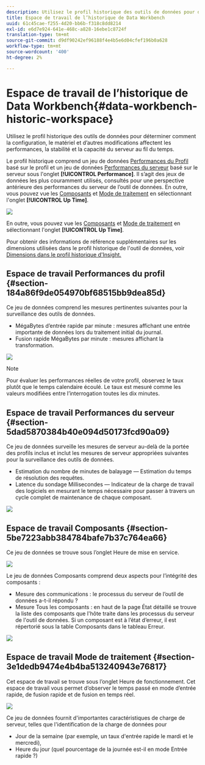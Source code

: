 ```yaml
---
description: Utilisez le profil historique des outils de données pour déterminer comment la configuration, le matériel et d’autres modifications affectent les performances, la stabilité et la capacité du serveur au fil du temps.
title: Espace de travail de l’historique de Data Workbench
uuid: 61c45cae-f255-4d20-bb6b-f318c8dd8214
exl-id: e6d7e924-641e-468c-a828-16ebe1c8724f
translation-type: tm+mt
source-git-commit: d9df90242ef96188f4e4b5e6d04cfef196b0a628
workflow-type: tm+mt
source-wordcount: '400'
ht-degree: 2%

---
```


# Espace de travail de l’historique de Data Workbench{#data-workbench-historic-workspace}

Utilisez le profil historique des outils de données pour déterminer comment la configuration, le matériel et d’autres modifications affectent les performances, la stabilité et la capacité du serveur au fil du temps.

Le profil historique comprend un jeu de données [Performances du Profil](../../../home/monitoring-installation/monitoring-profiles/monitoring-historical-using.md#section-184a86f9de054970bf68515bb9dea85d) basé sur le profil et un jeu de données [Performances du serveur](../../../home/monitoring-installation/monitoring-profiles/monitoring-historical-using.md#section-5dad5870384b40e094d50173fcd90a09) basé sur le serveur sous l&#39;onglet **[!UICONTROL Performance]**. Il s’agit des jeux de données les plus couramment utilisés, consultés pour une perspective antérieure des performances du serveur de l’outil de données. En outre, vous pouvez vue les [Composants](../../../home/monitoring-installation/monitoring-profiles/monitoring-historical-using.md#section-5be7223abb384784bafe7b37c764ea66) et [Mode de traitement](../../../home/monitoring-installation/monitoring-profiles/monitoring-historical-using.md#section-5be7223abb384784bafe7b37c764ea66) en sélectionnant l&#39;onglet **[!UICONTROL Up Time]**.

![](assets/Historic_Performance.png)

En outre, vous pouvez vue les [Composants](../../../home/monitoring-installation/monitoring-profiles/monitoring-historical-using.md#section-5be7223abb384784bafe7b37c764ea66) et [Mode de traitement](../../../home/monitoring-installation/monitoring-profiles/monitoring-historical-using.md#section-5be7223abb384784bafe7b37c764ea66) en sélectionnant l&#39;onglet **[!UICONTROL Up Time]**.

Pour obtenir des informations de référence supplémentaires sur les dimensions utilisées dans le profil historique de l&#39;outil de données, voir [Dimensions dans le profil historique d&#39;Insight.](../../../home/monitoring-installation/monitoring-appendix/monitoring-historical.md#concept-a42837c9c9274f83ad5bc5a6720f02b0)

## Espace de travail Performances du profil {#section-184a86f9de054970bf68515bb9dea85d}

Ce jeu de données comprend les mesures pertinentes suivantes pour la surveillance des outils de données.

* MégaBytes d’entrée rapide par minute : mesures affichant une entrée importante de données lors du traitement initial du journal.
* Fusion rapide MégaBytes par minute : mesures affichant la transformation.

![](assets/Historic_Profile_Performance.png)

>[!NOTE]
>
>Pour évaluer les performances réelles de votre profil, observez le taux plutôt que le temps calendaire écoulé. Le taux est mesuré comme les valeurs modifiées entre l’interrogation toutes les dix minutes.

## Espace de travail Performances du serveur {#section-5dad5870384b40e094d50173fcd90a09}

Ce jeu de données surveille les mesures de serveur au-delà de la portée des profils inclus et inclut les mesures de serveur appropriées suivantes pour la surveillance des outils de données.

* Estimation du nombre de minutes de balayage — Estimation du temps de résolution des requêtes.
* Latence du sondage Millisecondes — Indicateur de la charge de travail des logiciels en mesurant le temps nécessaire pour passer à travers un cycle complet de maintenance de chaque composant.

![](assets/Historic_Server_Performance.png)

## Espace de travail Composants {#section-5be7223abb384784bafe7b37c764ea66}

Ce jeu de données se trouve sous l’onglet Heure de mise en service.

![](assets/Up_Time.png)

Le jeu de données Composants comprend deux aspects pour l’intégrité des composants :

* Mesure des communications : le processus du serveur de l’outil de données a-t-il répondu ?
* Mesure Tous les composants : en haut de la page État détaillé se trouve la liste des composants que l&#39;hôte traite dans les processus du serveur de l&#39;outil de données. Si un composant est à l’état d’erreur, il est répertorié sous la table Composants dans le tableau Erreur.

![](assets/Up_Time_components.png)

## Espace de travail Mode de traitement {#section-3e1dedb9474e4b4ba513240943e76817}

Cet espace de travail se trouve sous l’onglet Heure de fonctionnement. Cet espace de travail vous permet d’observer le temps passé en mode d’entrée rapide, de fusion rapide et de fusion en temps réel.

![](assets/Up_Time_Processing_mode.png)

Ce jeu de données fournit d&#39;importantes caractéristiques de charge de serveur, telles que l&#39;identification de la charge de données pour

* Jour de la semaine (par exemple, un taux d&#39;entrée rapide le mardi et le mercredi),
* Heure du jour (quel pourcentage de la journée est-il en mode Entrée rapide ?)
